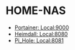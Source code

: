 # HOME-NAS
- [Portainer: Local:9000](https://github.com/Jacob-64/Project-and-Learning/blob/Home-NAS/Portainer)
- [Heimdall: Local:8080](https://github.com/Jacob-64/Project-and-Learning/blob/Home-NAS/Heimdall)
- [Pi_Hole: Local:8081](https://github.com/Jacob-64/Project-and-Learning/blob/Home-NAS/Pi-Hole)

